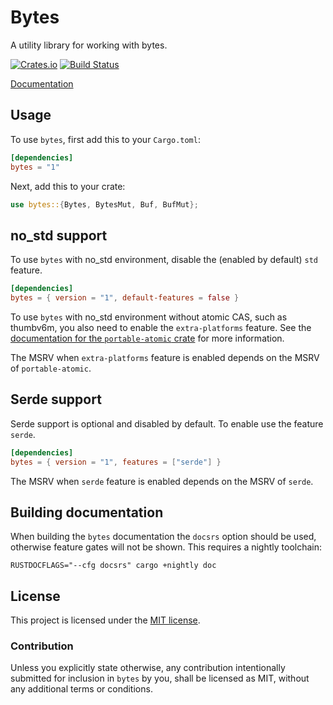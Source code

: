 # Bytes

A utility library for working with bytes.

[![Crates.io][crates-badge]][crates-url]
[![Build Status][ci-badge]][ci-url]

[crates-badge]: https://img.shields.io/crates/v/bytes.svg
[crates-url]: https://crates.io/crates/bytes
[ci-badge]: https://github.com/tokio-rs/bytes/workflows/CI/badge.svg
[ci-url]: https://github.com/tokio-rs/bytes/actions

[Documentation](https://docs.rs/bytes)

## Usage

To use `bytes`, first add this to your `Cargo.toml`:

```toml
[dependencies]
bytes = "1"
```

Next, add this to your crate:

```rust
use bytes::{Bytes, BytesMut, Buf, BufMut};
```

## no_std support

To use `bytes` with no_std environment, disable the (enabled by default) `std` feature.

```toml
[dependencies]
bytes = { version = "1", default-features = false }
```

To use `bytes` with no_std environment without atomic CAS, such as thumbv6m, you also need to enable
the `extra-platforms` feature. See the [documentation for the `portable-atomic`
crate](https://docs.rs/portable-atomic) for more information.

The MSRV when `extra-platforms` feature is enabled depends on the MSRV of `portable-atomic`.

## Serde support

Serde support is optional and disabled by default. To enable use the feature `serde`.

```toml
[dependencies]
bytes = { version = "1", features = ["serde"] }
```

The MSRV when `serde` feature is enabled depends on the MSRV of `serde`.

## Building documentation

When building the `bytes` documentation the `docsrs` option should be used, otherwise
feature gates will not be shown. This requires a nightly toolchain:

```
RUSTDOCFLAGS="--cfg docsrs" cargo +nightly doc
```

## License

This project is licensed under the [MIT license](LICENSE).

### Contribution

Unless you explicitly state otherwise, any contribution intentionally submitted
for inclusion in `bytes` by you, shall be licensed as MIT, without any additional
terms or conditions.

